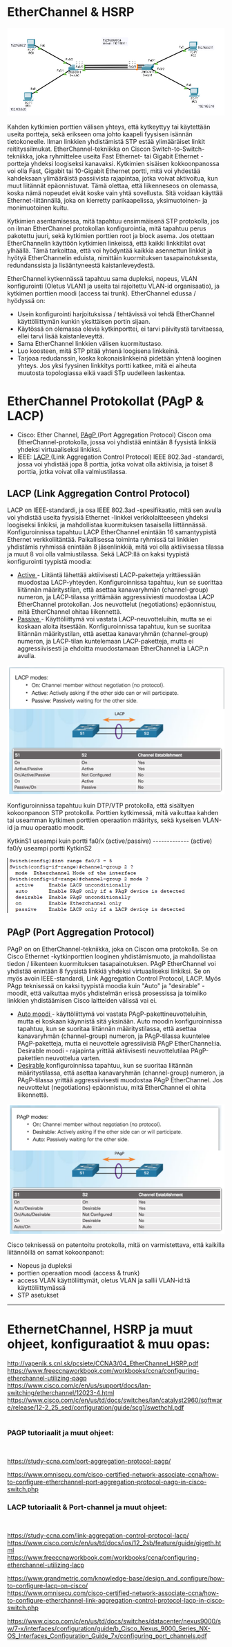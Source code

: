 # EtherChannel & HSRP

![Alt text](images/HSRP-LACP-map1.PNG?raw=true)

Kahden kytkimien porttien välisen yhteys, että kytkeyttyy tai käytettään useita portteja, sekä erikseen oma johto kaapeli fyysisen isännän tietokoneelle. Ilman linkkien yhdistämistä STP estää ylimääräiset linkit reitityssilmukat. EtherChannel-tekniikka on Ciscon Switch-to-Switch-tekniikka, joka ryhmittelee useita Fast Ethernet- tai Gigabit Ethernet -portteja yhdeksi loogiseksi kanavaksi. Kytkimien sisäisen kokkoonpanossa voi olla Fast, Gigabit tai 10-Gigabit Ethernet portti, mitä voi yhdestää kahdeksaan ylimääräistä passiivista rajapintaa, jotka voivat aktivoitua, kun muut liitännät epäonnistuvat. Tämä olettaa, että liikenneseos on olemassa, koska nämä nopeudet eivät koske vain yhtä sovellusta. Sitä voidaan käyttää Ethernet-liitännällä, joka on kierretty parikaapelissa, yksimuotoinen- ja monimuotoinen kuitu.

Kytkimien asentamisessa, mitä tapahtuu ensimmäisenä STP protokolla, jos on ilman EtherChannel protokollan konfigurointia, mitä tapahtuu perus pakotettu juuri, sekä kytkimien porttien root ja block asema. Jos otettaan EtherChannelin käyttöön kytkimien linkeissä, että kaikki linkkitilat ovat ylhäällä. Tämä tarkoittaa, että voi hyödyntää kaikkia asennettun linkkit ja hyötyä EtherChannelin eduista, nimittäin kuormituksen tasapainotuksesta, redundanssista ja lisääntyneestä kaistanleveydestä. 

EtherChannel kytkennässä tapahtuu sama dupleksi, nopeus, VLAN konfigurointi (Oletus VLAN1 ja useita tai rajoitettu VLAN-id organisaatio), ja kytkimen porttien moodi (access tai trunk). EtherChannel edussa / hyödyssä on:
- Usein konfigurointi harjoituksissa / tehtävissä voi tehdä EtherChannel käyttöliittymän kunkin yksittäisen portin sijaan.
- Käytössä on olemassa olevia kytkinporttei, ei tarvi päivitystä tarvitaessa, ellei tarvi lisää kaistanleveyttä.
- Sama EtherChannel linkkien välisen kuormitustaso.
- Luo koosteen, mitä STP pitää yhtenä loogisena linkkeinä.
- Tarjoaa redudanssin, koska kokonaislinkkeinä pidetään yhtenä looginen yhteys. Jos yksi fyysinen linkkitys portti katkee, mitä ei aiheuta muutosta topologiassa eikä vaadi STp uudelleen laskentaa.

# EtherChannel Protokollat (PAgP & LACP)

- Cisco: Ether Channel, <ins> PAgP </ins> (Port Aggregation Protocol) Ciscon oma EtherChannel-protokolla, jossa voi yhdistää enintään 8 fyysistä linkkiä yhdeksi virtuaaliseksi linkiksi.  <br>
-  IEEE: <ins> LACP </ins> (Link Aggregation Control Protocol) IEEE 802.3ad -standardi, jossa voi yhdistää jopa 8 porttia, jotka voivat olla aktiivisia, ja toiset 8 porttia, jotka voivat olla valmiustilassa. <br>

<h2>LACP (Link Aggregation Control Protocol) </h2>

LACP on IEEE-standardi, ja osa IEEE 802.3ad -spesifikaatio, mitä sen avulla voi yhdistää useita fyysisiä Ethernet -linkkei verkkolaitteeseen yhdeksi loogiseksi linkiksi, ja mahdollistaa kuormituksen tasaisella liittännässä. Konfiguroinnissa tapahtuu LACP EtherChannel enintään 16 samantyypistä Ethernet verkkoliitäntää. Paikallisessa toiminta ryhmissä tai linkkien yhdistämis ryhmissä enintään 8 jäsenlinkkiä, mitä voi olla aktiivisessa tilassa ja muut 8 voi olla valmiustilassa. Sekä LACP:llä on kaksi tyypistä konfigurointi tyypistä moodia:

- <ins> Active </ins> - Liitäntä lähettää aktiivisesti LACP-paketteja yrittäessään muodostaa LACP-yhteyden. Konfiguroinnissa tapahtuu, kun se suorittaa liitännän määritystilan, että asettaa kanavaryhmän (channel-group) numeron, ja LACP-tilassa yrittämään aggressiiviesti muodostaa LACP EtherChannel protokollan. Jos neuvottelut (negotiations) epäonnistuu, mitä EtherChannel ohitaa liikennettä.
- <ins> Passive </ins> - Käyttöliittymä voi vastata LACP-neuvotteluihin, mutta se ei koskaan aloita itsestään. Konfiguroinnissa tapahtuu, kun se suoritaa liitännän määritystilan, että asettaa kanavaryhmän (channel-group) numeron, ja LACP-tilan kuntelemaan LACP-paketteja, mutta ei aggressiivisesti ja ehdoitta muodostamaan EtherChannel:ia LACP:n avulla.

![Alt text](images/EtherChannel-LACP.PNG?raw=true)

Konfiguroinnissa tapahtuu kuin DTP/VTP protokolla, että sisältyen kokoonpanoon STP protokolla. Porttien kytkimessä, mitä vaikuttaa kahden tai useamman kytkimen porttien operaation määritys, sekä kyseisen VLAN-id ja muu operaatio moodit.

KytkinS1 useampi kuin portti fa0/x (active/passive) ------------- (active) fa0/y useampi portti KytkinS2

![Alt text](images/EtherChannel-modesType.png?raw=true)

<h2>PAgP (Port Aggregation Protocol) </h2>

PAgP on on EtherChannel-tekniikka, joka on Ciscon oma protokolla. Se on Cisco Ethernet -kytkinporttien looginen yhdistämismuoto, ja  mahdollistaa tiedon / liikenteen kuormituksen tasapainotuksen. PAgP EtherChannel voi yhdistää enintään 8 fyysistä linkkiä yhdeksi virtuaaliseksi linkiksi. Se on myös avoin IEEE-standardi, Link Aggregation Control Protocol, LACP. Myös PAgp teknisessä on kaksi tyypistä moodia kuin "Auto" ja "desirable" - moodit, että vaikuttaa myös yhdistelmän erissä prosessissa ja toimiiko linkkien yhdistäämisen Cisco laitteiden välissä vai ei.

- <ins> Auto moodi </ins> - käyttöliittymä voi vastata PAgP-pakettineuvotteluihin, mutta ei koskaan käynnistä sitä yksinään. Auto moodin konfiguroinnissa tapahtuu,  kun se suoritaa liitännän määritystilassa, että asettaa kanavaryhmän (channel-group) numeron, ja PAgP-tilassa kuuntelee PAgP-paketteja, mutta ei neuvottele agressiivisiä PAgP EtherChannel:ia.
Desirable moodi - rajapinta yrittää aktiivisesti neuvottelutilaa PAgP-pakettien neuvottelua varten. 
- <ins> Desirable </ins> konfiguroinnissa tapahtuu, kun se suoritaa liitännän määritystilassa, että asettaa kanavaryhmän (channel-group) numeron, ja PAgP-tilassa yrittää aggressiivisesti muodostaa PAgP EtherChannel. Jos neuvottelut (negotiations) epäonnistuu, mitä EtherChannel ei ohita liikennettä.

![Alt text](images/EtherChannel-PAGP.PNG?raw=true)

Cisco teknisessä on patentoitu protokolla, mitä on varmistettava, että kaikilla liitännöillä on samat kokoonpanot:
- Nopeus ja dupleksi
- porttien operaation moodi (access & trunk)
- access VLAN käyttöliittymät, oletus VLAN ja sallii VLAN-id:tä käyttöliittymässä
- STP asetukset

<hr>

# EthernetChannel, HSRP ja muut ohjeet, konfiguraatiot & muu opas:

http://vapenik.s.cnl.sk/pcsiete/CCNA3/04_EtherChannel_HSRP.pdf <br>
https://www.freeccnaworkbook.com/workbooks/ccna/configuring-etherchannel-utilizing-pagp <br>
https://www.cisco.com/c/en/us/support/docs/lan-switching/etherchannel/12023-4.html <br>
https://www.cisco.com/c/en/us/td/docs/switches/lan/catalyst2960/software/release/12-2_25_sed/configuration/guide/scg1/swethchl.pdf <br>
<br>

<h3>PAGP tutoriaalit ja muut ohjeet: </h3> <br>

https://study-ccna.com/port-aggregation-protocol-pagp/ <br>

https://www.omnisecu.com/cisco-certified-network-associate-ccna/how-to-configure-etherchannel-port-aggregation-protocol-pagp-in-cisco-switch.php  <br>

<h3>LACP tutoriaalit & Port-channel ja muut ohjeet: </h3> <br>

https://study-ccna.com/link-aggregation-control-protocol-lacp/ <br>
https://www.cisco.com/c/en/us/td/docs/ios/12_2sb/feature/guide/gigeth.html <br>
https://www.freeccnaworkbook.com/workbooks/ccna/configuring-etherchannel-utilizing-lacp <br>

https://www.grandmetric.com/knowledge-base/design_and_configure/how-to-configure-lacp-on-cisco/ <br>
https://www.omnisecu.com/cisco-certified-network-associate-ccna/how-to-configure-etherchannel-link-aggregation-control-protocol-lacp-in-cisco-switch.php <br>

https://www.cisco.com/c/en/us/td/docs/switches/datacenter/nexus9000/sw/7-x/interfaces/configuration/guide/b_Cisco_Nexus_9000_Series_NX-OS_Interfaces_Configuration_Guide_7x/configuring_port_channels.pdf
